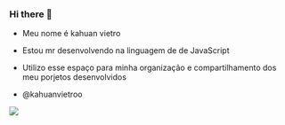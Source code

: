 ### Hi there 👋

- Meu nome é kahuan vietro
- Estou mr desenvolvendo na linguagem de de JavaScript
- Utilizo esse espaço para minha organização e compartilhamento dos meu porjetos desenvolvidos

- @kahuanvietroo

![](https://media.tenor.com/Kt6qC_dmaJEAAAAd/paulin-bacana.gif)
